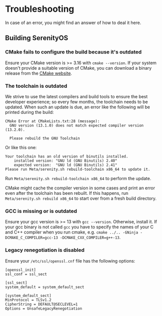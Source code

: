 # Troubleshooting

In case of an error, you might find an answer of how to deal it here.

## Building SerenityOS

### CMake fails to configure the build because it's outdated

Ensure your CMake version is >= 3.16 with `cmake --version`. If your system doesn't provide a suitable
version of CMake, you can download a binary release from the [CMake website](https://cmake.org/download).

### The toolchain is outdated

We strive to use the latest compilers and build tools to ensure the best developer experience; so every
few months, the toolchain needs to be updated. When such an update is due, an error like the following
will be printed during the build:

```
CMake Error at CMakeLists.txt:28 (message):
  GNU version (13.1.0) does not match expected compiler version (13.2.0).

  Please rebuild the GNU Toolchain
```

Or like this one:

```
Your toolchain has an old version of binutils installed.
    installed version: "GNU ld (GNU Binutils) 2.40"
    expected version:  "GNU ld (GNU Binutils) 2.41"
Please run Meta/serenity.sh rebuild-toolchain x86_64 to update it.
```

Run `Meta/serenity.sh rebuild-toolchain x86_64` to perform the update.

CMake might cache the compiler version in some cases and print an error even after the toolchain has been rebuilt.
If this happens, run `Meta/serenity.sh rebuild x86_64` to start over from a fresh build directory.

### GCC is missing or is outdated

Ensure your gcc version is >= 13 with `gcc --version`. Otherwise, install it. If your gcc binary is not
called `gcc` you have to specify the names of your C and C++ compiler when you run cmake, e.g.
`cmake ../.. -GNinja -DCMAKE_C_COMPILER=gcc-13 -DCMAKE_CXX_COMPILER=g++-13`.

### Legacy renegotiation is disabled

Ensure your `/etc/ssl/openssl.cnf` file has the following options:

```console
[openssl_init]
ssl_conf = ssl_sect

[ssl_sect]
system_default = system_default_sect

[system_default_sect]
MinProtocol = TLSv1.2
CipherString = DEFAULT@SECLEVEL=1
Options = UnsafeLegacyRenegotiation
```
